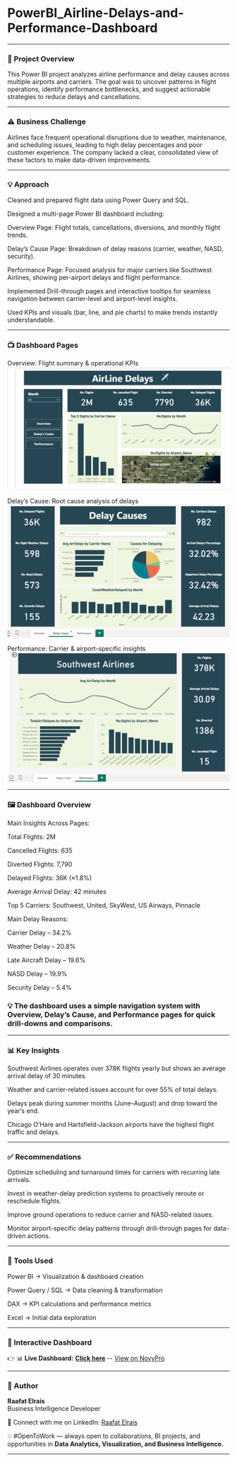 # PowerBI_Airline-Delays-and-Performance-Dashboard

---

### 📘 Project Overview

This Power BI project analyzes airline performance and delay causes across multiple airports and carriers.
The goal was to uncover patterns in flight operations, identify performance bottlenecks, and suggest actionable strategies to reduce delays and cancellations.

---

### ⚠️ Business Challenge

Airlines face frequent operational disruptions due to weather, maintenance, and scheduling issues, leading to high delay percentages and poor customer experience.
The company lacked a clear, consolidated view of these factors to make data-driven improvements.

---

### 💡 Approach

Cleaned and prepared flight data using Power Query and SQL.

Designed a multi-page Power BI dashboard including:

Overview Page: Flight totals, cancellations, diversions, and monthly flight trends.

Delay’s Cause Page: Breakdown of delay reasons (carrier, weather, NASD, security).

Performance Page: Focused analysis for major carriers like Southwest Airlines, showing per-airport delays and flight performance.

Implemented Drill-through pages and interactive tooltips for seamless navigation between carrier-level and airport-level insights.

Used KPIs and visuals (bar, line, and pie charts) to make trends instantly understandable.

---

### 📺 Dashboard Pages

Overview: Flight summary & operational KPIs ![Airline Dashboard](Images/Dashboard_Overview.png)

Delay’s Cause: Root cause analysis of delays ![Airline Dashboard](Images/Delay_Causes.png)

Performance: Carrier & airport-specific insights ![Airline Dashboard](Images/Airport_Performance.png)

---
### 🖼️ Dashboard Overview

Main Insights Across Pages:

Total Flights: 2M

Cancelled Flights: 635

Diverted Flights: 7,790

Delayed Flights: 36K (≈1.8%)

Average Arrival Delay: 42 minutes

Top 5 Carriers: Southwest, United, SkyWest, US Airways, Pinnacle

Main Delay Reasons:

Carrier Delay – 34.2%

Weather Delay – 20.8%

Late Aircraft Delay – 19.6%

NASD Delay – 19.9%

Security Delay – 5.4%

### 💡 The dashboard uses a simple navigation system with Overview, Delay’s Cause, and Performance pages for quick drill-downs and comparisons.

---

### 📊 Key Insights

Southwest Airlines operates over 378K flights yearly but shows an average arrival delay of 30 minutes.

Weather and carrier-related issues account for over 55% of total delays.

Delays peak during summer months (June–August) and drop toward the year’s end.

Chicago O’Hare and Hartsfield-Jackson airports have the highest flight traffic and delays.

---

### ✅ Recommendations

Optimize scheduling and turnaround times for carriers with recurring late arrivals.

Invest in weather-delay prediction systems to proactively reroute or reschedule flights.

Improve ground operations to reduce carrier and NASD-related issues.

Monitor airport-specific delay patterns through drill-through pages for data-driven actions.

---

### 🧰 Tools Used

Power BI → Visualization & dashboard creation

Power Query / SQL → Data cleaning & transformation

DAX → KPI calculations and performance metrics

Excel → Initial data exploration

---

### 🔗 Interactive Dashboard

👉 📊 **Live Dashboard:** [**Click here**](https://app.powerbi.com/reportEmbed?reportId=a2e87ebe-bfc8-4629-8b8a-22c3d0cebe50&autoAuth=true&ctid=1158e2d5-dc24-41ad-abce-62841076dbde) -- 
 [View on NovyPro](https://project.novypro.com/KrENA5)

---

### 👤 Author
**Raafat Elrais**  
Business Intelligence Developer  

👤 Connect with me on LinkedIn: [Raafat Elrais](https://www.linkedin.com/in/raafat-elrais/)  

💡 #OpenToWork — always open to collaborations, BI projects, and opportunities in **Data Analytics, Visualization, and Business Intelligence.**

---
